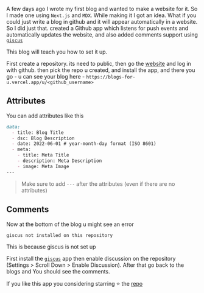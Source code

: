 A few days ago I wrote my first blog and wanted to make a website for it. So I made one using `Next.js` and `MDX`. While making it I got an idea. What if you could just write a blog in github and it will appear automatically in a website. So I did just that. created a Github app which listens for push events and automatically updates the website, and also added comments support using [`giscus`](https://giscus.app/)

This blog will teach you how to set it up.

First create a repository. its need to public, then go the [website](https://blogs-for-u.vercel.app/) and log in with github. then pick the repo u created, and install the app, and there you go - u can see your blog here - `https://blogs-for-u.vercel.app/u/<github_username>`

## Attributes
You can add attributes like this

```yaml:blog.md
data:
  - title: Blog Title
  - dsc: Blog Description
  - date: 2022-06-01 # year-month-day format (ISO 8601)
  - meta:
    - title: Meta Title
    - description: Meta Description
    - image: Meta Image
---
```
> Make sure to add `---` after the attributes (even if there are no attributes)

## Comments

Now at the bottom of the blog u might see an error
```bash:error
giscus not installed on this repository
```
This is because giscus is not set up

First install the [`giscus`](https://github.com/apps/giscus) app then enable discussion on the repository (Settings > Scroll Down > Enable Discussion). After that go back to the blogs and You should see the comments.

If you like this app you considering starring ⭐ the [repo](https://github.com/kekda-py/blogs)
